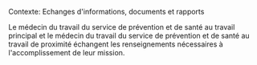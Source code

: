 Contexte: Echanges d'informations, documents et rapports

Le médecin du travail du service de prévention et de santé au travail principal et le médecin du travail du service de prévention et de santé au travail de proximité échangent les renseignements nécessaires à l'accomplissement de leur mission.